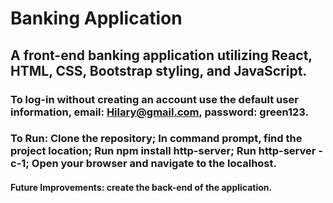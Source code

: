 # Banking Application
## A front-end banking application utilizing React, HTML, CSS, Bootstrap styling, and JavaScript. 
### To log-in without creating an account use the default user information, email: Hilary@gmail.com, password: green123. 
### To Run: Clone the repository; In command prompt, find the project location; Run npm install http-server; Run http-server -c-1; Open your browser and navigate to the localhost. 

#### Future Improvements: create the back-end of the application. 
